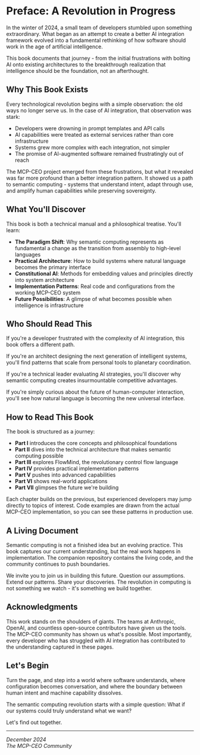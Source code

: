# Preface: A Revolution in Progress

In the winter of 2024, a small team of developers stumbled upon something extraordinary. What began as an attempt to create a better AI integration framework evolved into a fundamental rethinking of how software should work in the age of artificial intelligence.

This book documents that journey - from the initial frustrations with bolting AI onto existing architectures to the breakthrough realization that intelligence should be the foundation, not an afterthought.

## Why This Book Exists

Every technological revolution begins with a simple observation: the old ways no longer serve us. In the case of AI integration, that observation was stark:

- Developers were drowning in prompt templates and API calls
- AI capabilities were treated as external services rather than core infrastructure
- Systems grew more complex with each integration, not simpler
- The promise of AI-augmented software remained frustratingly out of reach

The MCP-CEO project emerged from these frustrations, but what it revealed was far more profound than a better integration pattern. It showed us a path to semantic computing - systems that understand intent, adapt through use, and amplify human capabilities while preserving sovereignty.

## What You'll Discover

This book is both a technical manual and a philosophical treatise. You'll learn:

- **The Paradigm Shift**: Why semantic computing represents as fundamental a change as the transition from assembly to high-level languages
- **Practical Architecture**: How to build systems where natural language becomes the primary interface
- **Constitutional AI**: Methods for embedding values and principles directly into system architecture
- **Implementation Patterns**: Real code and configurations from the working MCP-CEO system
- **Future Possibilities**: A glimpse of what becomes possible when intelligence is infrastructure

## Who Should Read This

If you're a developer frustrated with the complexity of AI integration, this book offers a different path.

If you're an architect designing the next generation of intelligent systems, you'll find patterns that scale from personal tools to planetary coordination.

If you're a technical leader evaluating AI strategies, you'll discover why semantic computing creates insurmountable competitive advantages.

If you're simply curious about the future of human-computer interaction, you'll see how natural language is becoming the new universal interface.

## How to Read This Book

The book is structured as a journey:

- **Part I** introduces the core concepts and philosophical foundations
- **Part II** dives into the technical architecture that makes semantic computing possible
- **Part III** explores FlowMind, the revolutionary control flow language
- **Part IV** provides practical implementation patterns
- **Part V** pushes into advanced capabilities
- **Part VI** shows real-world applications
- **Part VII** glimpses the future we're building

Each chapter builds on the previous, but experienced developers may jump directly to topics of interest. Code examples are drawn from the actual MCP-CEO implementation, so you can see these patterns in production use.

## A Living Document

Semantic computing is not a finished idea but an evolving practice. This book captures our current understanding, but the real work happens in implementation. The companion repository contains the living code, and the community continues to push boundaries.

We invite you to join us in building this future. Question our assumptions. Extend our patterns. Share your discoveries. The revolution in computing is not something we watch - it's something we build together.

## Acknowledgments

This work stands on the shoulders of giants. The teams at Anthropic, OpenAI, and countless open-source contributors have given us the tools. The MCP-CEO community has shown us what's possible. Most importantly, every developer who has struggled with AI integration has contributed to the understanding captured in these pages.

## Let's Begin

Turn the page, and step into a world where software understands, where configuration becomes conversation, and where the boundary between human intent and machine capability dissolves.

The semantic computing revolution starts with a simple question: What if our systems could truly understand what we want?

Let's find out together.

---

*December 2024*  
*The MCP-CEO Community*